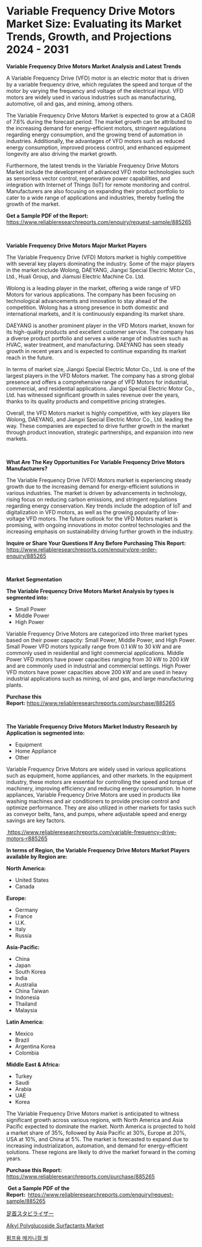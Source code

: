 <p><h1>Variable Frequency Drive Motors Market Size: Evaluating its Market Trends, Growth, and Projections 2024 - 2031</h1></p><p><strong>Variable Frequency Drive Motors Market Analysis and Latest Trends</strong></p>
<p><p>A Variable Frequency Drive (VFD) motor is an electric motor that is driven by a variable frequency drive, which regulates the speed and torque of the motor by varying the frequency and voltage of the electrical input. VFD motors are widely used in various industries such as manufacturing, automotive, oil and gas, and mining, among others.</p><p>The Variable Frequency Drive Motors Market is expected to grow at a CAGR of 7.6% during the forecast period. The market growth can be attributed to the increasing demand for energy-efficient motors, stringent regulations regarding energy consumption, and the growing trend of automation in industries. Additionally, the advantages of VFD motors such as reduced energy consumption, improved process control, and enhanced equipment longevity are also driving the market growth.</p><p>Furthermore, the latest trends in the Variable Frequency Drive Motors Market include the development of advanced VFD motor technologies such as sensorless vector control, regenerative power capabilities, and integration with Internet of Things (IoT) for remote monitoring and control. Manufacturers are also focusing on expanding their product portfolio to cater to a wide range of applications and industries, thereby fueling the growth of the market.</p></p>
<p><strong>Get a Sample PDF of the Report:&nbsp;</strong> <a href="https://www.reliableresearchreports.com/enquiry/request-sample/885265">https://www.reliableresearchreports.com/enquiry/request-sample/885265</a></p>
<p>&nbsp;</p>
<p><strong>Variable Frequency Drive Motors Major Market Players</strong></p>
<p><p>The Variable Frequency Drive (VFD) Motors market is highly competitive with several key players dominating the industry. Some of the major players in the market include Wolong, DAEYANG, Jiangxi Special Electric Motor Co., Ltd., Huali Group, and Jiamusi Electric Machine Co. Ltd.</p><p>Wolong is a leading player in the market, offering a wide range of VFD Motors for various applications. The company has been focusing on technological advancements and innovation to stay ahead of the competition. Wolong has a strong presence in both domestic and international markets, and it is continuously expanding its market share.</p><p>DAEYANG is another prominent player in the VFD Motors market, known for its high-quality products and excellent customer service. The company has a diverse product portfolio and serves a wide range of industries such as HVAC, water treatment, and manufacturing. DAEYANG has seen steady growth in recent years and is expected to continue expanding its market reach in the future.</p><p>In terms of market size, Jiangxi Special Electric Motor Co., Ltd. is one of the largest players in the VFD Motors market. The company has a strong global presence and offers a comprehensive range of VFD Motors for industrial, commercial, and residential applications. Jiangxi Special Electric Motor Co., Ltd. has witnessed significant growth in sales revenue over the years, thanks to its quality products and competitive pricing strategies.</p><p>Overall, the VFD Motors market is highly competitive, with key players like Wolong, DAEYANG, and Jiangxi Special Electric Motor Co., Ltd. leading the way. These companies are expected to drive further growth in the market through product innovation, strategic partnerships, and expansion into new markets.</p></p>
<p>&nbsp;</p>
<p><strong>What Are The Key Opportunities For Variable Frequency Drive Motors Manufacturers?</strong></p>
<p><p>The Variable Frequency Drive (VFD) Motors market is experiencing steady growth due to the increasing demand for energy-efficient solutions in various industries. The market is driven by advancements in technology, rising focus on reducing carbon emissions, and stringent regulations regarding energy conservation. Key trends include the adoption of IoT and digitalization in VFD motors, as well as the growing popularity of low-voltage VFD motors. The future outlook for the VFD Motors market is promising, with ongoing innovations in motor control technologies and the increasing emphasis on sustainability driving further growth in the industry.</p></p>
<p><strong>Inquire or Share Your Questions If Any Before Purchasing This Report:</strong> <a href="https://www.reliableresearchreports.com/enquiry/pre-order-enquiry/885265">https://www.reliableresearchreports.com/enquiry/pre-order-enquiry/885265</a></p>
<p>&nbsp;</p>
<p><strong>Market Segmentation</strong></p>
<p><strong>The Variable Frequency Drive Motors Market Analysis by types is segmented into:</strong></p>
<p><ul><li>Small Power</li><li>Middle Power</li><li>High Power</li></ul></p>
<p><p>Variable Frequency Drive Motors are categorized into three market types based on their power capacity: Small Power, Middle Power, and High Power. Small Power VFD motors typically range from 0.1 kW to 30 kW and are commonly used in residential and light commercial applications. Middle Power VFD motors have power capacities ranging from 30 kW to 200 kW and are commonly used in industrial and commercial settings. High Power VFD motors have power capacities above 200 kW and are used in heavy industrial applications such as mining, oil and gas, and large manufacturing plants.</p></p>
<p><strong>Purchase this Report:&nbsp;</strong><a href="https://www.reliableresearchreports.com/purchase/885265">https://www.reliableresearchreports.com/purchase/885265</a></p>
<p>&nbsp;</p>
<p><strong>The Variable Frequency Drive Motors Market Industry Research by Application is segmented into:</strong></p>
<p><ul><li>Equipment</li><li>Home Appliance</li><li>Other</li></ul></p>
<p><p>Variable Frequency Drive Motors are widely used in various applications such as equipment, home appliances, and other markets. In the equipment industry, these motors are essential for controlling the speed and torque of machinery, improving efficiency and reducing energy consumption. In home appliances, Variable Frequency Drive Motors are used in products like washing machines and air conditioners to provide precise control and optimize performance. They are also utilized in other markets for tasks such as conveyor belts, fans, and pumps, where adjustable speed and energy savings are key factors.</p></p>
<p><a href="https://www.reliableresearchreports.com/variable-frequency-drive-motors-r885265">&nbsp;https://www.reliableresearchreports.com/variable-frequency-drive-motors-r885265</a></p>
<p><strong>In terms of Region, the Variable Frequency Drive Motors Market Players available by Region are:</strong></p>
<p>
    <p> <strong> North America: </strong>
        <ul>
            <li>United States</li>
            <li>Canada</li>
        </ul>
        </p> 
    <p> <strong> Europe: </strong>
        <ul>
            <li>Germany</li>
            <li>France</li>
            <li>U.K.</li>
            <li>Italy</li>
            <li>Russia</li>
        </ul>
        </p> 
    <p> <strong> Asia-Pacific: </strong>
        <ul>
            <li>China</li>
            <li>Japan</li>
            <li>South Korea</li>
            <li>India</li>
            <li>Australia</li>
            <li>China Taiwan</li>
            <li>Indonesia</li>
            <li>Thailand</li>
            <li>Malaysia</li>
        </ul>
        </p> 
    <p> <strong> Latin America: </strong>
        <ul>
            <li>Mexico</li>
            <li>Brazil</li>
            <li>Argentina Korea</li>
            <li>Colombia</li>
        </ul>
        </p> 
    <p> <strong> Middle East & Africa: </strong>
        <ul>
            <li>Turkey</li>
            <li>Saudi</li>
            <li>Arabia</li>
            <li>UAE</li>
            <li>Korea</li>
        </ul>
    </p>
    </p>
<p><p>The Variable Frequency Drive Motors market is anticipated to witness significant growth across various regions, with North America and Asia Pacific expected to dominate the market. North America is projected to hold a market share of 35%, followed by Asia Pacific at 30%, Europe at 20%, USA at 10%, and China at 5%. The market is forecasted to expand due to increasing industrialization, automation, and demand for energy-efficient solutions. These regions are likely to drive the market forward in the coming years.</p></p>
<p><strong>Purchase this Report: </strong><a href="https://www.reliableresearchreports.com/purchase/885265">https://www.reliableresearchreports.com/purchase/885265</a></p>
<p>&nbsp;<strong>Get a Sample PDF of the Report:&nbsp;&nbsp;</strong><a href="https://www.reliableresearchreports.com/enquiry/request-sample/885265">https://www.reliableresearchreports.com/enquiry/request-sample/885265</a></p>
<p><strong></strong></p>
<p><p><a href="https://github.com/mreklxf44233/Market-Research-Report-List-1/blob/main/325712126400.md">足首スタビライザー</a></p><p><a href="https://issuu.com/reportprime-2/docs/alkyl-polyglucoside-surfactants-market-size-2030.p">Alkyl Polyglucoside Surfactants Market</a></p><p><a href="https://github.com/xvz497517413/Market-Research-Report-List-1/blob/main/644001524491.md">펌프용 메카니컬 씰</a></p></p>